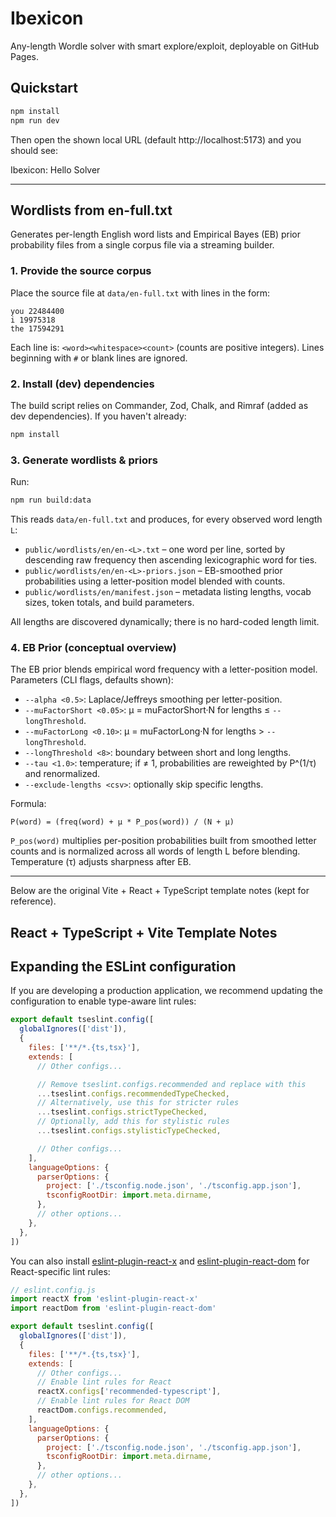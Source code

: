 # Ibexicon

Any-length Wordle solver with smart explore/exploit, deployable on GitHub Pages.

## Quickstart

```bash
npm install
npm run dev
```

Then open the shown local URL (default http://localhost:5173) and you should see:

Ibexicon: Hello Solver

---

## Wordlists from en-full.txt

Generates per-length English word lists and Empirical Bayes (EB) prior probability files from a single corpus file via a streaming builder.

### 1. Provide the source corpus

Place the source file at `data/en-full.txt` with lines in the form:

```
you 22484400
i 19975318
the 17594291
```

Each line is: `<word><whitespace><count>` (counts are positive integers). Lines beginning with `#` or blank lines are ignored.

### 2. Install (dev) dependencies

The build script relies on Commander, Zod, Chalk, and Rimraf (added as dev dependencies). If you haven't already:

```bash
npm install
```

### 3. Generate wordlists & priors

Run:

```bash
npm run build:data
```

This reads `data/en-full.txt` and produces, for every observed word length `L`:

- `public/wordlists/en/en-<L>.txt` – one word per line, sorted by descending raw frequency then ascending lexicographic word for ties.
- `public/wordlists/en/en-<L>-priors.json` – EB-smoothed prior probabilities using a letter-position model blended with counts.
- `public/wordlists/en/manifest.json` – metadata listing lengths, vocab sizes, token totals, and build parameters.

All lengths are discovered dynamically; there is no hard-coded length limit.

### 4. EB Prior (conceptual overview)

The EB prior blends empirical word frequency with a letter-position model. Parameters (CLI flags, defaults shown):

- `--alpha <0.5>`: Laplace/Jeffreys smoothing per letter-position.
- `--muFactorShort <0.05>`: μ = muFactorShort·N for lengths ≤ `--longThreshold`.
- `--muFactorLong <0.10>`: μ = muFactorLong·N for lengths > `--longThreshold`.
- `--longThreshold <8>`: boundary between short and long lengths.
- `--tau <1.0>`: temperature; if ≠ 1, probabilities are reweighted by P^(1/τ) and renormalized.
- `--exclude-lengths <csv>`: optionally skip specific lengths.

Formula:

```
P(word) = (freq(word) + μ * P_pos(word)) / (N + μ)
```

`P_pos(word)` multiplies per-position probabilities built from smoothed letter counts and is normalized across all words of length L before blending. Temperature (τ) adjusts sharpness after EB.

---

Below are the original Vite + React + TypeScript template notes (kept for reference).

## React + TypeScript + Vite Template Notes

## Expanding the ESLint configuration

If you are developing a production application, we recommend updating the configuration to enable type-aware lint rules:

```js
export default tseslint.config([
  globalIgnores(['dist']),
  {
    files: ['**/*.{ts,tsx}'],
    extends: [
      // Other configs...

      // Remove tseslint.configs.recommended and replace with this
      ...tseslint.configs.recommendedTypeChecked,
      // Alternatively, use this for stricter rules
      ...tseslint.configs.strictTypeChecked,
      // Optionally, add this for stylistic rules
      ...tseslint.configs.stylisticTypeChecked,

      // Other configs...
    ],
    languageOptions: {
      parserOptions: {
        project: ['./tsconfig.node.json', './tsconfig.app.json'],
        tsconfigRootDir: import.meta.dirname,
      },
      // other options...
    },
  },
])
```

You can also install [eslint-plugin-react-x](https://github.com/Rel1cx/eslint-react/tree/main/packages/plugins/eslint-plugin-react-x) and [eslint-plugin-react-dom](https://github.com/Rel1cx/eslint-react/tree/main/packages/plugins/eslint-plugin-react-dom) for React-specific lint rules:

```js
// eslint.config.js
import reactX from 'eslint-plugin-react-x'
import reactDom from 'eslint-plugin-react-dom'

export default tseslint.config([
  globalIgnores(['dist']),
  {
    files: ['**/*.{ts,tsx}'],
    extends: [
      // Other configs...
      // Enable lint rules for React
      reactX.configs['recommended-typescript'],
      // Enable lint rules for React DOM
      reactDom.configs.recommended,
    ],
    languageOptions: {
      parserOptions: {
        project: ['./tsconfig.node.json', './tsconfig.app.json'],
        tsconfigRootDir: import.meta.dirname,
      },
      // other options...
    },
  },
])
```

